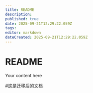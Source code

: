 ```yaml
---
title: README
description: 
published: true
date: 2025-09-21T12:29:22.059Z
tags: 
editor: markdown
dateCreated: 2025-09-21T12:29:22.059Z
---
```


# README
Your content here


#这是迁移后的文档
